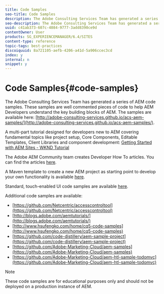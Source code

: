 ```yaml
---
title: Code Samples
seo-title: Code Samples
description: The Adobe Consulting Services Team has generated a series of AEM code samples
seo-description: The Adobe Consulting Services Team has generated a series of AEM code samples
uuid: c41ab373-607c-4084-9777-3add8390ce9d
contentOwner: User
products: SG_EXPERIENCEMANAGER/6.4/SITES
content-type: reference
topic-tags: best-practices
discoiquuid: 8a721105-aefb-4206-a41d-5a906ccec3cd
index: y
internal: n
snippet: y
---
```


# Code Samples{#code-samples}

The Adobe Consulting Services Team has generated a series of AEM code samples. These samples are well commented pieces of code to help AEM Developers understand the key building blocks of AEM. The samples are available here: [http://adobe-consulting-services.github.io/acs-aem-samples/](http://adobe-consulting-services.github.io/acs-aem-samples/).

A multi-part tutorial designed for developers new to AEM covering fundamental topics like project setup, Core Components, Editable Templates, Client Libraries and component development: [Getting Started with AEM Sites - WKND Tutorial](/content/help/en/experience-manager/kt/sites/using/getting-started-wknd-tutorial-develop)

The Adobe AEM Community team creates Developer How To articles. You can find the articles [here](/content/help/en/experience-manager/topics/how-to).

A Maven template to create a new AEM project as starting point to develop your own functionality is available [here](https://github.com/Adobe-Marketing-Cloud/aem-project-archetype).

Standard, touch-enabled UI code samples are available [here](../../../sites/developing/using/developing-components.md).

Additional code samples are available:

* [https://github.com/Netcentric/accesscontroltool](https://github.com/Netcentric/accesscontroltool)
* [http://blogs.adobe.com/aemtutorials/](http://blogs.adobe.com/aemtutorials/)
* [http://www.hsufengko.com/home/cq5-code-samples](http://www.hsufengko.com/home/cq5-code-samples)
* [https://github.com/code-distillery/aem-sample-project](https://github.com/code-distillery/aem-sample-project)
* [https://github.com/Adobe-Marketing-Cloud/aem-samples](https://github.com/Adobe-Marketing-Cloud/aem-samples)
* [https://github.com/Adobe-Marketing-Cloud/aem-htl-sample-todomvc](https://github.com/Adobe-Marketing-Cloud/aem-htl-sample-todomvc)

>[!NOTE]
>
>These code samples are for educational purposes only and should not be deployed on a production instance of AEM.

